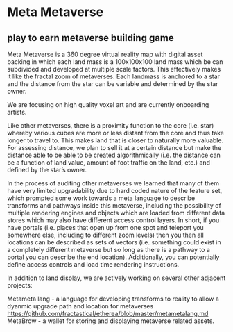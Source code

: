 # Meta Metaverse
## play to earn metaverse building game


Meta Metaverse is a 360 degree virtual reality map with digital asset backing in which each land mass is a 100x100x100 land mass which be can subdivided and developed at multiple scale factors. This effectively makes it like the fractal zoom of metaverses. Each landmass is anchored to a star and the distance from the star can be variable and determined by the star owner. 

We are focusing on high quality voxel art and are currently onboarding artists. 

Like other metaverses, there is a proximity function to the core (i.e. star) whereby various cubes are more or less distant from the core and thus take longer to travel to. This makes land that is closer to naturally more valuable. For assessing distance, we plan to sell it at a certain distance but make the distance able to be able to be created algorithmically (i.e. the distance can be a function of land value, amount of foot traffic on the land, etc.) and defined by the star’s owner. 

In the process of auditing other metaverses we learned that many of them have very limited upgradability due to hard coded nature of the feature set, which prompted some work towards a meta language to describe transforms and pathways inside this metaverse, including the possibility of multiple rendering engines and objects which are loaded from different data stores which may also have different access control layers. In short, if you have portals (i.e. places that open up from one spot and teleport you somewhere else, including to different zoom levels) then you then all locations can be described as sets of vectors (i.e. something could exist in a completely different metaverse but so long as there is a pathway to a portal you can describe the end location). Additionally, you can potentially define access controls and load time rendering instructions. 

In addition to land display, we are actively working on several other adjacent projects: 

Metameta lang - a language for developing transforms to reality to allow a dyanmic upgrade path and location for metaverses https://github.com/fractastical/etherea/blob/master/metametalang.md
MetaBrow - a wallet for storing and displaying metaverse related assets. 

